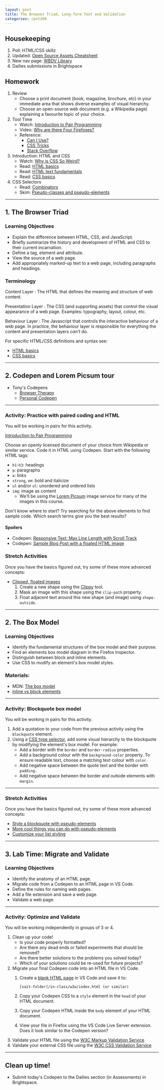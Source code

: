 ```yaml
---
layout: post
title: The Browser Triad, Long-form Text and Validation
categories: cpnt260
---
```


## Housekeeping
1. Poll: HTML/CSS skillz
2. Updated: [Open Source Assets Cheatsheet]({{site.baseurl}}/cheatsheets/copyright/open-assets)
3. New nav page: [WBDV Library]({{site.baseurl}}/library)
4. Dailies submissions in Brightspace

## Homework
1. Review
    - Choose a print document (book, magazine, brochure, etc) in your immediate area that shows diverse examples of visual hierarchy.
    - Choose an open-source web document (e.g. a Wikipedia page) explaining a favourite topic of your choice.
2. Tool Time
    - Watch: [Introduction to Pair Programming](https://www.youtube.com/watch?v=vgkahOzFH2Q)
    - Video: [Why are there Four Firefoxes?](https://youtu.be/qQ1oQJJn1nQ)
    - Reference: 
        - [Can I Use?](https://caniuse.com/)
        - [CSS Tricks](https://css-tricks.com/)
        - [Stack Overflow](https://stackoverflow.com/)
3. Introduction: HTML and CSS
    - Watch: [Why is CSS So Weird?](https://www.youtube.com/watch?v=aHUtMbJw8iA)
    - Read: [HTML basics](https://developer.mozilla.org/en-US/docs/Learn/Getting_started_with_the_web/HTML_basics)
    - Read: [HTML text fundamentals](https://developer.mozilla.org/en-US/docs/Learn/HTML/Introduction_to_HTML/HTML_text_fundamentals)
    - Read: [CSS basics](https://developer.mozilla.org/en-US/docs/Learn/Getting_started_with_the_web/CSS_basics)
4. CSS Selectors
    - Read: [Combinators](https://developer.mozilla.org/en-US/docs/Learn/CSS/Building_blocks/Selectors/Combinators)
    - Skim: [Pseudo-classes and pseudo-elements](https://developer.mozilla.org/en-US/docs/Learn/CSS/Building_blocks/Selectors/Pseudo-classes_and_pseudo-elements)

---

## 1. The Browser Triad
### Learning Objectives
- Explain the difference between HTML, CSS, and JavaScript.
- Briefly summarize the history and development of HTML and CSS to their current incarnation.
- Define a tag, element and attribute.
- View the source of a web page.
- Add appropriately marked-up text to a web page, including paragraphs and headings.

### Terminology
Content Layer
: The HTML that defines the meaning and structure of web content.

Presentation Layer
: The CSS (and supporting assets) that control the visual appearance of a web page. Examples: typography, layout, colour, etc.

Behaviour Layer
: The Javascript that controls the interactive behaviour of a web page. In practice, the behaviour layer is responsible for everything the content and presentation layers _can't_ do.

For specific HTML/CSS definitions and syntax see:
- [HTML basics](https://developer.mozilla.org/en-US/docs/Learn/Getting_started_with_the_web/HTML_basics)
- [CSS basics](https://developer.mozilla.org/en-US/docs/Learn/Getting_started_with_the_web/CSS_basics)

---

## 2. Codepen and Lorem Picsum tour
- Tony's Codepens
  - [Browser Therapy](https://codepen.io/browsertherapy/)
  - [Personal Codepen](https://codepen.io/acidtone/)

---

### Activity: Practice with paired coding and HTML
You will be working in pairs for this activity. 

[Introduction to Pair Programming](https://www.youtube.com/watch?v=vgkahOzFH2Q)

Choose an openly licensed document of your choice from Wikipedia or similar service. Code it in HTML using Codepen. Start with the following HTML tags:
- `h1`-`h3`: headings
- `p`: paragraphs
- `a`: links
- `strong`, `em`: bold and italicize
- `ul` and/or `ol`: unordered and ordered lists
- `img`: image as content
  - We'll be using the [Lorem Picsum](https://picsum.photos/) image service for many of the images in this course.

Don't know where to start? Try searching for the above elements to find sample code. Which search terms give you the best results?

#### Spoilers
- Codepen: [Responsive Text: Max Line Length with Scroll Track](https://codepen.io/browsertherapy/pen/RwaJmbx)
- Codepen: [Sample Blog Post with a floated HTML image](https://codepen.io/browsertherapy/pen/JjGJxZP)

### Stretch Activities
Once you have the basics figured out, try some of these more advanced concepts:
- [Clipped, floated images](https://codepen.io/browsertherapy/pen/yLeobxq)
    1. Create a new shape using the [Clippy](https://bennettfeely.com/clippy/) tool.
    2. Mask an image with this shape using the `clip-path` property.
    3. Float adjacent text around this new shape (and image) using `shape-outside`.

---

## 2. The Box Model
### Learning Objectives
- Identify the fundamental structures of the box model and their purpose.
- Find an elements box model diagram in the Firefox Inspector.
- Distinguish between block and inline elements.
- Use CSS to modify an element's box model styles.

### Materials:
- MDN: [The box model](https://developer.mozilla.org/en-US/docs/Learn/CSS/Building_blocks/The_box_model)
- [inline vs block elements](https://stackoverflow.com/questions/9189810/css-display-inline-vs-inline-block)

---

### Activity: Blockquote box model
You will be working in pairs for this activity.

1. Add a quotation to your code from the previous activity using the `blockquote` element.
2. Using a [CSS type selector](https://css-tricks.com/almanac/selectors/t/type/), add some visual hierarchy to the blockquote by modifying the element's box model. For example:
    - Add a border with the `border` and `border-radius` properties.
    - Add a background colour with the `background-color` property. To ensure readable text, choose a matching text colour with `color`.
    - Add negative space between the quote text and the border with `padding`.
    - Add negative space between the border and outside elements with `margin`.

---

### Stretch Activities
Once you have the basics figured out, try some of these more advanced concepts:
- [Style a blockquote with pseudo-elements](https://css-tricks.com/snippets/css/simple-and-nice-blockquote-styling/)
- [More cool things you can do with pseudo-elements](https://css-tricks.com/pseudo-element-roundup/)
- [Customize your list styling](https://css-tricks.com/almanac/properties/l/list-style/)

---

## 3. Lab Time: Migrate and Validate
### Learning Objectives
- Identify the anatomy of an HTML page.
- Migrate code from a Codepen to an HTML page in VS Code.
- Define the rules for naming web pages.
- Add a file extension and save a web page.
- Validate a web page.

---

### Activity: Optimize and Validate
You will be working independently in groups of 3 or 4.

1. Clean up your code!
    - Is your code properly formatted?
    - Are there any dead ends or failed experiments that should be removed?
    - Are there better solutions to the problems you solved today?
    - Which of your solutions could be re-used for future projects?
2. Migrate your final Codepen code into an HTML file in VS Code. 
    1. Create a [blank HTML page](https://gist.github.com/acidtone/6871979b4f4b04375edb6312dcdba5b7) in VS Code and save it to:

        ```
        [sait-folder]/in-class/w2w/index.html (or similar)
        ```

    2. Copy your Codepen CSS to a `style` element in the `head` of your HTML document.
    3. Copy your Codepen HTML inside the `body` element of your HTML document. 
    4. View your file in Firefox using the VS Code Live Server extension. Does it look similar to the Codepen version?
3. Validate your HTML file using the [W3C Markup Validation Service](https://validator.w3.org/)
4. Validate your external CSS file using the [W3C CSS Validation Service](https://jigsaw.w3.org/css-validator/)

---

## Clean up time!
- Submit today's Codepen to the Dailies section (in Assessments) in Brightspace.
